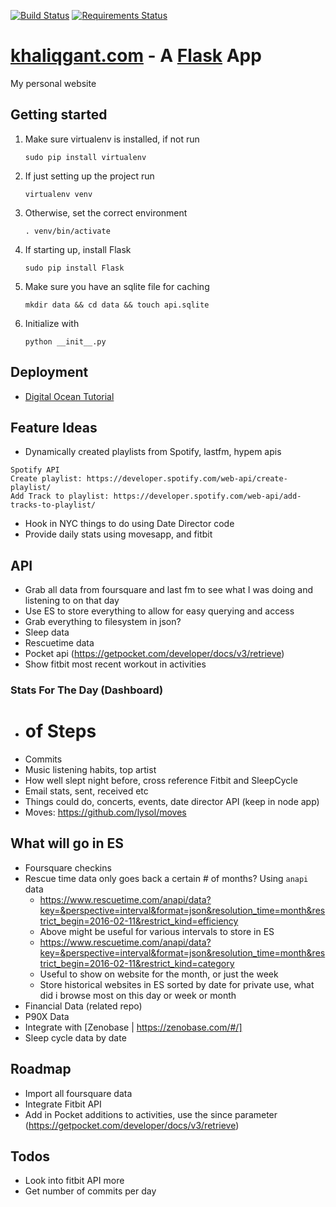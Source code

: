 [![Build Status](https://travis-ci.org/khaliqgant/khaliqgant.svg)](https://travis-ci.org/khaliqgant/khaliqgant)
[![Requirements Status](https://requires.io/github/khaliqgant/khaliqgant/requirements.svg?branch=master)](https://requires.io/github/khaliqgant/khaliqgant/requirements/?branch=master)

[khaliqgant.com](http://khaliqgant.com) - A [Flask](http://flask.pocoo.org/docs/0.10/) App
=====

My personal website

## Getting started
1. Make sure virtualenv is installed, if not run
    ```
    sudo pip install virtualenv
    ```
2. If just setting up the project run
    ```
    virtualenv venv
    ```
3. Otherwise, set the correct environment
    ```
    . venv/bin/activate
    ```
4. If starting up, install Flask
    ```
    sudo pip install Flask
    ```
5. Make sure you have an sqlite file for caching
    ```
    mkdir data && cd data && touch api.sqlite
    ```
6. Initialize with
    ```
    python __init__.py
    ```

## Deployment
* [Digital Ocean Tutorial](https://www.digitalocean.com/community/tutorials/how-to-deploy-a-flask-application-on-an-ubuntu-vps)


## Feature Ideas
* Dynamically created playlists from Spotify, lastfm, hypem apis
```
Spotify API
Create playlist: https://developer.spotify.com/web-api/create-playlist/
Add Track to playlist: https://developer.spotify.com/web-api/add-tracks-to-playlist/
```
* Hook in NYC things to do using Date Director code
* Provide daily stats using movesapp, and fitbit

## API
* Grab all data from foursquare and last fm to see what I was doing and listening
to on that day
* Use ES to store everything to allow for easy querying and access
* Grab everything to filesystem in json?
* Sleep data
* Rescuetime data
* Pocket api (https://getpocket.com/developer/docs/v3/retrieve)
* Show fitbit most recent workout in activities

### Stats For The Day (Dashboard)
* # of Steps
* Commits
* Music listening habits, top artist
* How well slept night before, cross reference Fitbit and SleepCycle
* Email stats, sent, received etc
* Things could do, concerts, events, date director API (keep in node app)
* Moves: https://github.com/lysol/moves

## What will go in ES
* Foursquare checkins
* Rescue time data only goes back a certain # of months? Using `anapi` data
    * https://www.rescuetime.com/anapi/data?key=&perspective=interval&format=json&resolution_time=month&restrict_begin=2016-02-11&restrict_kind=efficiency
    * Above might be useful for various intervals to store in ES
    * https://www.rescuetime.com/anapi/data?key=&perspective=interval&format=json&resolution_time=month&restrict_begin=2016-02-11&restrict_kind=category
    * Useful to show on website for the month, or just the week
    * Store historical websites in ES sorted by date for private use, what did i browse most on this day
    or week or month
* Financial Data (related repo)
* P90X Data
* Integrate with [Zenobase | https://zenobase.com/#/]
* Sleep cycle data by date

## Roadmap
* Import all foursquare data
* Integrate Fitbit API
* Add in Pocket additions to activities, use the since parameter (https://getpocket.com/developer/docs/v3/retrieve)

## Todos
* Look into fitbit API more
* Get number of commits per day
